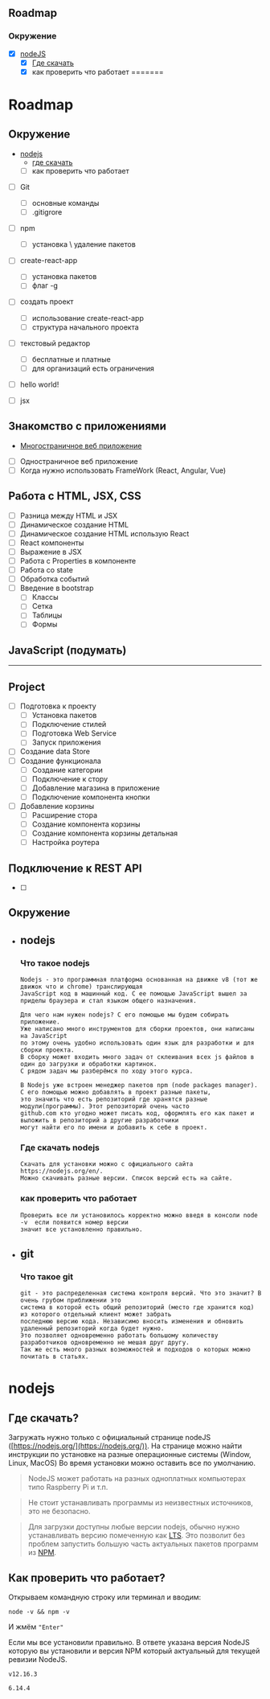 
## Roadmap
### Окружение
 - [x] [nodeJS](#nodejs)
   - [x] [Где скачать](#Где_скачать)
   - [x] как проверить что работает
=======
# Roadmap
## Окружение
 - [nodejs](#nodejs)
   - [где скачать](#whereDownload)
   - [ ] как проверить что работает
 - [ ] Git
   - [ ] основные команды
   - [ ] .gitigrore
 - [ ] npm
   - [ ] установка \ удаление пакетов
 - [ ] create-react-app
   - [ ] установка пакетов
   - [ ] флаг -g
 - [ ] создать проект
   - [ ] использование create-react-app
   - [ ] структура начального проекта
 - [ ] текстовый редактор
   - [ ] бесплатные и платные
   - [ ] для организаций есть ограничения
 - [ ] hello world!
 - [ ] jsx


## Знакомство с приложениями
  - [Многостраничное веб приложение](applicationsTypes/RoundTripApplications.md)
  - [ ] Одностраничное веб приложение
  - [ ] Когда нужно использовать FrameWork (React, Angular, Vue)

## Работа с HTML, JSX, CSS
  - [ ] Разница между HTML и JSX
  - [ ] Динамическое создание HTML
  - [ ] Динамическое создание HTML использую React
  - [ ] React компоненты
  - [ ] Выражение в JSX
  - [ ] Работа с Properties в компоненте
  - [ ] Работа со state
  - [ ] Обработка событий 
  - [ ] Введение в bootstrap
    - [ ] Классы
    - [ ] Сетка
    - [ ] Таблицы
    - [ ] Формы
## JavaScript (подумать)
-------------------------

## Project
  - [ ] Подготовка к проекту
    - [ ] Установка пакетов
    - [ ] Подключение стилей
    - [ ] Подготовка Web Service
    - [ ] Запуск приложения
  - [ ] Создание data Store
  - [ ] Создание функционала
    - [ ] Создание категории
    - [ ] Подключение к стору
    - [ ] Добавление магазина в приложение
    - [ ] Подключение компонента кнопки
  - [ ] Добавление корзины
    - [ ] Расширение стора
    - [ ] Создание компонента корзины
    - [ ] Создание компонента корзины детальная
    - [ ] Настройка роутера
 
 ## Подключение к REST API
  - [ ]


## Окружение
- ## nodejs
    ### Что такое nodejs
      Nodejs - это программная платформа основанная на движке v8 (тот же движок что и chrome) транслирующая
      JavaScript код в машинный код. С ее помощью JavaScript вышел за приделы браузера и стал языком общего назначения.

      Для чего нам нужен nodejs? С его помощью мы будем собирать приложение.
      Уже написано много инструментов для сборки проектов, они написаны на JavaScript
      по этому очень удобно использовать один язык для разработки и для сборки проекта.
      В сборку может входить много задач от склеивания всех js файлов в один до загрузки и обработки картинок.
      С рядом задач мы разберёмся по ходу этого курса.
      
      В Nodejs уже встроен менеджер пакетов npm (node packages manager). C его помощью можно добавлять в проект разные пакеты, 
      это значить что есть репозиторий где хранятся разные модули(программы). Этот репозиторий очень часто
      github.com кто угодно может писать код, оформлять его как пакет и выложить в репозиторий а другие разработчики
      могут найти его по имени и добавить к себе в проект.

    ### Где скачать nodejs
      Скачать для установки можно с официального сайта https://nodejs.org/en/.
      Можно скачивать разные версии. Список версий есть на сайте.
      

    ### как проверить что работает
      Проверить все ли установилось корректно можно введя в консоли node -v  если появится номер версии
      значит все установленно правильно.
- ## git
    ### Что такое git 
      git - это распределенная система контроля версий. Что это значит? В очень грубом приближении это
      система в которой есть общий репозиторий (место где хранится код) из которого отдельный клиент может забрать
      последнюю версию кода. Независимо вносить изменения и обновить удаленный репозиторий когда будет нужно.
      Это позволяет одновременно работать большому количеству разработчиков одновременно не мешая друг другу.
      Так же есть много разных возможностей и подходов о которых можно почитать в статьях. 
  

# nodejs
  ## Где скачать?
  Загружать нужно только с официальный странице nodeJS ([https://nodejs.org/](https://nodejs.org/)).
  На странице можно найти инструкции по установке на разные операционные системы (Window, Linux, MacOS)
  Во время установки можно оставить все по умолчанию.
  > NodeJS может работать на разных одноплатных компьютерах типо Raspberry Pi и т.п.

  > Не стоит устанавливать программы из неизвестных источников, это не безопасно.

  > Для загрузки доступны любые версии nodejs, обычно нужно устанавливать версию помеченную как [LTS](https://ru.wikipedia.org/wiki/%D0%94%D0%BE%D0%BB%D0%B3%D0%BE%D1%81%D1%80%D0%BE%D1%87%D0%BD%D0%B0%D1%8F_%D0%BF%D0%BE%D0%B4%D0%B4%D0%B5%D1%80%D0%B6%D0%BA%D0%B0_%D0%BF%D1%80%D0%BE%D0%B3%D1%80%D0%B0%D0%BC%D0%BC%D0%BD%D0%BE%D0%B3%D0%BE_%D0%BE%D0%B1%D0%B5%D1%81%D0%BF%D0%B5%D1%87%D0%B5%D0%BD%D0%B8%D1%8F). Это позволит без проблем запустить большую часть актуальных пакетов программ из [NPM](https://ru.wikipedia.org/wiki/Npm).

  ## Как проверить что работает?
  Открываем командную строку или терминал и вводим: 

  ``` node -v && npm -v ```

  И жмём ```"Enter"```
  
  
  Если мы все установили правильно.
  В ответе указана версия NodeJS которую вы установили и версия NPM который актуальный для текущей ревизии NodeJS.

  ``` v12.16.3 ```

  ``` 6.14.4 ```
  
  

